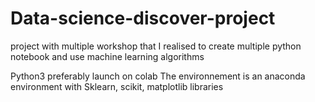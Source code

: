 # Data-science-discover-project
project with multiple workshop that I realised to create multiple python notebook and use machine learning algorithms


Python3 preferably launch on colab
The environnement is an anaconda environment with Sklearn, scikit, matplotlib libraries
